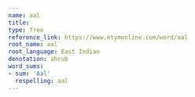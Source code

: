 ```yaml
---
name: aal
title:
type: free
reference_link: https://www.etymonline.com/word/aal
root_name: aal
root_language: East Indian
denotation: shrub
word_sums:
- sum: 'Aal'
  respelling: aal
---
```

